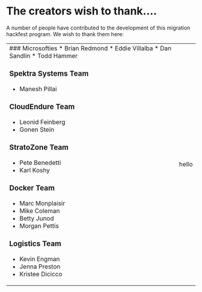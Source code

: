 # The creators wish to thank....

A number of people have contributed to the development of this migration hackfest program. We wish to thank them here:

<table>
<tr>
<td>
### Microsofties
* Brian Redmond
* Eddie Villalba
* Dan Sandlin
* Todd Hammer

### Spektra Systems Team
* Manesh Pillai

### CloudEndure Team
* Leonid Feinberg
* Gonen Stein

### StratoZone Team
* Pete Benedetti 
* Karl Koshy

### Docker Team
* Marc Monplaisir
* Mike Coleman
* Betty Junod
* Morgan Pettis

### Logistics Team
* Kevin Engman
* Jenna Preston
* Kristee Dicicco
</td>
<td>
hello
</td>
</tr>
</table>

